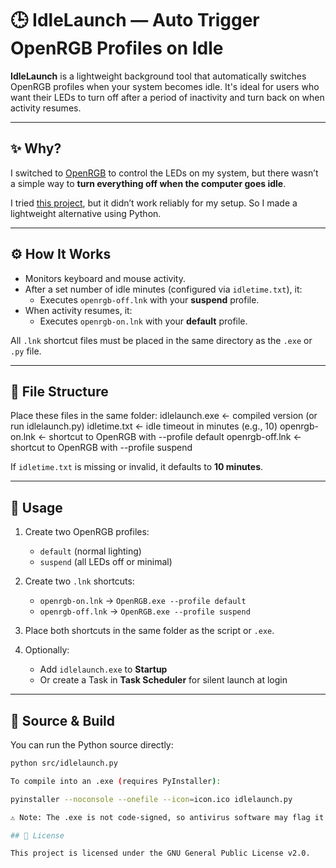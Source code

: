 # 🕒 IdleLaunch — Auto Trigger OpenRGB Profiles on Idle

**IdleLaunch** is a lightweight background tool that automatically switches OpenRGB profiles when your system becomes idle. It's ideal for users who want their LEDs to turn off after a period of inactivity and turn back on when activity resumes.

---

## ✨ Why?

I switched to [OpenRGB](https://openrgb.org/) to control the LEDs on my system, but there wasn’t a simple way to **turn everything off when the computer goes idle**.

I tried [this project](https://github.com/brunoherrera/OpenRGB-Monitor-Status), but it didn’t work reliably for my setup. So I made a lightweight alternative using Python.

---

## ⚙️ How It Works

- Monitors keyboard and mouse activity.
- After a set number of idle minutes (configured via `idletime.txt`), it:
  - Executes `openrgb-off.lnk` with your **suspend** profile.
- When activity resumes, it:
  - Executes `openrgb-on.lnk` with your **default** profile.

All `.lnk` shortcut files must be placed in the same directory as the `.exe` or `.py` file.

---

## 📁 File Structure

Place these files in the same folder:
idlelaunch.exe ← compiled version (or run idlelaunch.py)
idletime.txt ← idle timeout in minutes (e.g., 10)
openrgb-on.lnk ← shortcut to OpenRGB with --profile default
openrgb-off.lnk ← shortcut to OpenRGB with --profile suspend

If `idletime.txt` is missing or invalid, it defaults to **10 minutes**.

---

## 🚀 Usage

1. Create two OpenRGB profiles:  
   - `default` (normal lighting)  
   - `suspend` (all LEDs off or minimal)

2. Create two `.lnk` shortcuts:
   - `openrgb-on.lnk` → `OpenRGB.exe --profile default`
   - `openrgb-off.lnk` → `OpenRGB.exe --profile suspend`

3. Place both shortcuts in the same folder as the script or `.exe`.

4. Optionally:
   - Add `idlelaunch.exe` to **Startup**
   - Or create a Task in **Task Scheduler** for silent launch at login

---

## 🐍 Source & Build

You can run the Python source directly:

```bash
python src/idlelaunch.py

To compile into an .exe (requires PyInstaller):

pyinstaller --noconsole --onefile --icon=icon.ico idlelaunch.py

⚠️ Note: The .exe is not code-signed, so antivirus software may flag it as a false positive. You can build it yourself using PyInstaller to avoid this.

## 📄 License

This project is licensed under the GNU General Public License v2.0.

